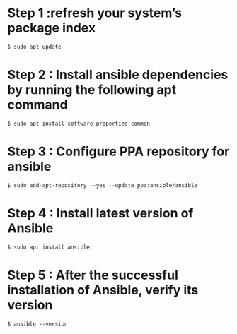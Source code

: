 # Step 1 :refresh your system’s package index
    $ sudo apt update
# Step 2 : Install ansible dependencies by running the following apt command
    $ sudo apt install software-properties-common
# Step 3 : Configure PPA repository for ansible
    $ sudo add-apt-repository --yes --update ppa:ansible/ansible
# Step 4 : Install latest version of Ansible
    $ sudo apt install ansible
# Step 5 : After the successful installation of Ansible, verify its version
    $ ansible --version